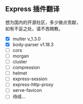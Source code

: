 ## Express 插件翻译 ##
想为国内的开源社区，多少做点贡献，  
如有不妥之处，请不吝赐教。  

* [x] multer v_1.3.0 
* [x] body-parser v1.18.3   
* [ ] cors  
* [ ] morgan  
* [ ] cluster  
* [ ] compression  
* [ ] helmet  
* [ ] express-session  
* [ ] express-http-proxy  
* [ ] serve-favicon
* [ ] 待续...